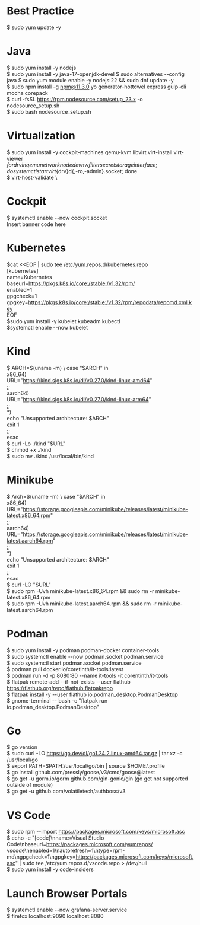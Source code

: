 # Best Practice
$ sudo yum update -y

# Java
$ sudo yum install -y nodejs \
$ sudo yum install -y java-17-openjdk-devel
$ sudo alternatives --config java 
$ sudo yum module enable -y nodejs:22 && sudo dnf update -y \
$ sudo npm install -g npm@11.3.0 yo generator-hottowel express gulp-cli mocha corepack \
$ curl -fsSL https://rpm.nodesource.com/setup_23.x -o nodesource_setup.sh \
$ sudo bash nodesource_setup.sh 

# Virtualization 
$ sudo yum install -y cockpit-machines qemu-kvm libvirt virt-install virt-viewer \
$for drv in qemu network nodedev nwfilter secret storage interface; do systemctl start virt${drv}d{,-ro,-admin}.socket; done \
$ virt-host-validate \

# Cockpit
$ systemctl enable --now cockpit.socket \
Insert banner code here

# Kubernetes
$cat <<EOF | sudo tee /etc/yum.repos.d/kubernetes.repo \
[kubernetes] \
name=Kubernetes \
baseurl=https://pkgs.k8s.io/core:/stable:/v1.32/rpm/ \
enabled=1 \
gpgcheck=1 \
gpgkey=https://pkgs.k8s.io/core:/stable:/v1.32/rpm/repodata/repomd.xml.key \
EOF \
$sudo yum install -y kubelet kubeadm kubectl \
$systemctl enable --now kubelet
# Kind
$ ARCH=$(uname -m) \
case "$ARCH" in \
  x86_64) \
    URL="https://kind.sigs.k8s.io/dl/v0.27.0/kind-linux-amd64" \
    ;; \
  aarch64) \
    URL="https://kind.sigs.k8s.io/dl/v0.27.0/kind-linux-arm64" \
    ;; \
  *) \
    echo "Unsupported architecture: $ARCH" \
    exit 1 \
    ;; \
esac \
$ curl -Lo ./kind "$URL" \
$ chmod +x ./kind \
$ sudo mv ./kind /usr/local/bin/kind 
# Minikube
$ Arch=$(uname -m) \
case "$ARCH" in \
    x86_64) \
        URL="https://storage.googleapis.com/minikube/releases/latest/minikube-latest.x86_64.rpm" \
        ;; \
    aarch64) \
        URL="https://storage.googleapis.com/minikube/releases/latest/minikube-latest.aarch64.rpm" \
        ;; \
    *) \
        echo "Unsupported architecture: $ARCH" \
        exit 1 \
        ;; \
esac \
$ curl -LO "$URL" \
$ sudo rpm -Uvh minikube-latest.x86_64.rpm && sudo rm -r minikube-latest.x86_64.rpm \
$ sudo rpm -Uvh minikube-latest.aarch64.rpm && sudo rm -r minikube-latest.aarch64.rpm

# Podman
$ sudo yum install -y podman podman-docker container-tools \
$ sudo systemctl enable --now podman.socket podman.service \
$ sudo systemctl start podman.socket podman.service \
$ podman pull docker.io/coretinth/it-tools:latest \
$ podman run -d -p 8080:80 --name it-tools -it corentinth/it-tools \
$ flatpak remote-add --if-not-exists --user flathub https://flathub.org/repo/flathub.flatpakrepo \
$ flatpak install -y --user flathub io.podman_desktop.PodmanDesktop \
$ gnome-terminal -- bash -c "flatpak run io.podman_desktop.PodmanDesktop"

# Go
$ go version  \
$ sudo curl -LO https://go.dev/dl/go1.24.2.linux-amd64.tar.gz | tar xz -c /usr/local/go \
$ export PATH=$PATH:/usr/local/go/bin | source $HOME/.profile \
$ go install github.com/pressly/goose/v3/cmd/goose@latest \
$ go get -u gorm.io/gorm github.com/gin-gonic/gin (go get not supported outside of module) \
$ go get -u github.com/volatiletech/authboss/v3

# VS Code
$ sudo rpm --import https://packages.microsoft.com/keys/microsoft.asc \
$ echo -e "[code]\nname=Visual Studio Code\nbaseurl=https://packages.microsoft.com/yumrepos/ vscode\nenabled=1\nautorefresh=1\ntype=rpm-md\ngpgcheck=1\ngpgkey=https://packages.microsoft.com/keys/microsoft.asc" | sudo tee /etc/yum.repos.d/vscode.repo > /dev/null \
$ sudo yum install -y code-insiders

# Launch Browser Portals
$ systemctl enable --now grafana-server.service \
$ firefox localhost:9090 localhost:8080 
